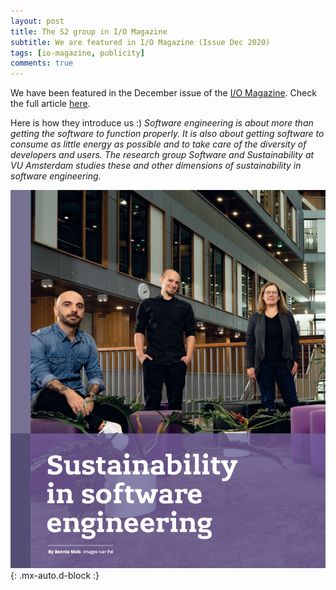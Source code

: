 ```yaml
---
layout: post
title: The S2 group in I/O Magazine 
subtitle: We are featured in I/O Magazine (Issue Dec 2020)
tags: [io-magazine, publicity]
comments: true
---
```


We have been featured in the December issue of the [I/O Magazine](https://ict-research.nl/2017/11/i-o-magazine/).
Check the full article [here](https://ict-research.nl/wordpress/wp-content/uploads/2021/01/IO_magazine_NR3-2020_web.pdf).

Here is how they introduce us :)
*Software engineering is about more than getting the software to function properly. It is also about getting software to consume as little energy as possible and to take care of the diversity of developers and users. The research group Software and Sustainability at VU Amsterdam studies these and other dimensions of sustainability in software engineering.*

![IOMagazine](/_posts/files/io_magazine.png){: .mx-auto.d-block :}



